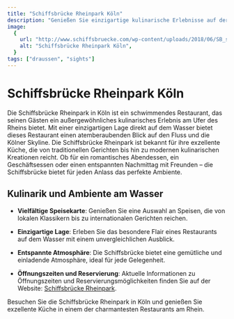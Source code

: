 ```yaml
---
title: "Schiffsbrücke Rheinpark Köln"
description: "Genießen Sie einzigartige kulinarische Erlebnisse auf der Schiffsbrücke Rheinpark in Köln, einem schwimmenden Restaurant mit atemberaubendem Blick auf den Rhein"
image:
  {
    url: "http://www.schiffsbruecke.com/wp-content/uploads/2018/06/SB_sln1.jpg",
    alt: "Schiffsbrücke Rheinpark Köln",
  }
tags: ["draussen", "sights"]
---
```


# Schiffsbrücke Rheinpark Köln

Die Schiffsbrücke Rheinpark in Köln ist ein schwimmendes Restaurant, das seinen Gästen ein außergewöhnliches kulinarisches Erlebnis am Ufer des Rheins bietet. Mit einer einzigartigen Lage direkt auf dem Wasser bietet dieses Restaurant einen atemberaubenden Blick auf den Fluss und die Kölner Skyline. Die Schiffsbrücke Rheinpark ist bekannt für ihre exzellente Küche, die von traditionellen Gerichten bis hin zu modernen kulinarischen Kreationen reicht. Ob für ein romantisches Abendessen, ein Geschäftsessen oder einen entspannten Nachmittag mit Freunden – die Schiffsbrücke bietet für jeden Anlass das perfekte Ambiente.

## Kulinarik und Ambiente am Wasser

- **Vielfältige Speisekarte**: Genießen Sie eine Auswahl an Speisen, die von lokalen Klassikern bis zu internationalen Gerichten reichen.
- **Einzigartige Lage**: Erleben Sie das besondere Flair eines Restaurants auf dem Wasser mit einem unvergleichlichen Ausblick.
- **Entspannte Atmosphäre**: Die Schiffsbrücke bietet eine gemütliche und einladende Atmosphäre, ideal für jede Gelegenheit.

- **Öffnungszeiten und Reservierung**: Aktuelle Informationen zu Öffnungszeiten und Reservierungsmöglichkeiten finden Sie auf der Website: [Schiffsbrücke Rheinpark](http://www.schiffsbruecke.com).

Besuchen Sie die Schiffsbrücke Rheinpark in Köln und genießen Sie exzellente Küche in einem der charmantesten Restaurants am Rhein.
